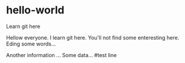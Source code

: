 # hello-world
Learn git here

Hellow everyone. 
I learn git here. 
You'll not find some enteresting here.
Eding some words...

Another information ...
Some data...
#test line
